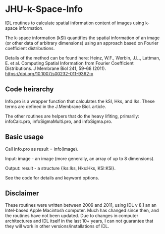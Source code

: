 # JHU-k-Space-Info
IDL routines to calculate spatial information content of images using k-space information.

The k-space information (kSI) quantifies the spatial information of an image (or other data of arbitrary dimensions) using an approach based on Fourier coefficient distributions.

Details of the method can be found here: 
Heinz, W.F., Werbin, J.L., Lattman, E. et al. Computing Spatial Information from Fourier Coefficient Distributions. J Membrane Biol 241, 59–68 (2011). https://doi.org/10.1007/s00232-011-9362-x

## Code heirarchy
Info.pro is a wrapper function that calculates the kSI, Hks, and Iks. These terms are defined in the J.Membrane Biol. article.

The other routines are helpers that do the heavy lifiting, primarily: infoCalc.pro, infoSigmaMulti.pro, and infoSigma.pro.

## Basic usage
Call info.pro as result = info(image). 

Input: image - an image (more generally, an array of up to 8 dimensions).

Output: result - a structure {Iks:Iks, Hks:Hks, KSI:KSI}.

See the code for details and keyword options.

## Disclaimer
These routines were written between 2009 and 2011, using IDL v 8.1 an an Intel-based Apple Macintosh computer.  Much has changed since then, and the routines have not been updated. Due to changes in computer architectures and IDL itself in the last 10+ years, I can not guarantee that they will work in other versions/installations of IDL. 

